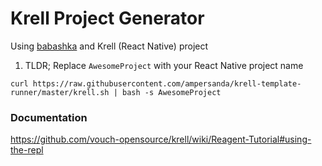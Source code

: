 # Krell Project Generator

Using [babashka](https://github.com/borkdude/babashka) and Krell (React Native) project 

1. TLDR; Replace `AwesomeProject` with your React Native project name
```
curl https://raw.githubusercontent.com/ampersanda/krell-template-runner/master/krell.sh | bash -s AwesomeProject
```

### Documentation
https://github.com/vouch-opensource/krell/wiki/Reagent-Tutorial#using-the-repl
